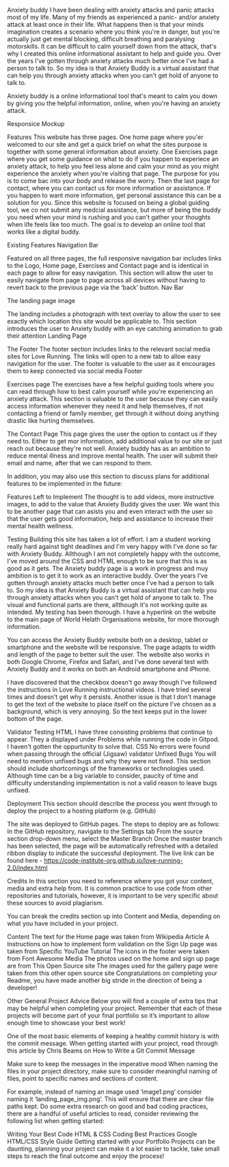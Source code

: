 Anxiety buddy
I have been dealing with anxiety attacks and panic attacks most of my life. Many of my friends as experienced a panic- and/or anxiety attack at least once in their life. What happens then is that your minds imagination creates a scenario where you think you're in danger, but you're actually just get mental blocking, difficult breathing and paralysing motorskills. It can be difficult to calm yourself down from the attack, that's why I created this online informational assistant to help and guide you. Over the years I've gotten through anxiety attacks much better once I've had a person to talk to. So my idea is that Anxiety Buddy is a virtual assistant that can help you through anxiety attacks when you can't get hold of anyone to talk to.

Anxiety buddy is a online informational tool that's meant to calm you down by giving you the helpful information, online, when you're having an anxiety attack.

Responsice Mockup

Features
This website has three pages. One home page where you'er welcomed to our site and get a quick brief on what the sites purpose is together with some general information about anxiety. One Exercises page where you get some guidance on what to do if you happen to experiece an anxiety attack, to help you feel less alone and calm your mind as you might experience the anxiety when you're visiting that page. The purpose for you is to come bac into your body and release the worry. Then the last page for contact, where you can contact us for more information or assistance. If you happen to want more information, get personal assistance this can be a solution for you. Since this website is focused on being a global guiding tool, we co not submit any medcial assistance, but more of being the buddy you need when your mind is rushing and you can't gather your thoughts when life feels like too much. The goal is to develop an online tool that works like a digital buddy.

Existing Features
Navigation Bar

Featured on all three pages, the full responsive navigation bar includes links to the Logo, Home page, Exercises and Contact page and is identical in each page to allow for easy navigation.
This section will allow the user to easily navigate from page to page across all devices without having to revert back to the previous page via the ‘back’ button.
Nav Bar

The landing page image

The landing includes a photograph with text overlay to allow the user to see exactly which location this site would be applicable to.
This section introduces the user to Anxiety buddy with an eye catching animation to grab their attention
Landing Page

The Footer
The footer section includes links to the relevant social media sites for Love Running. The links will open to a new tab to allow easy navigation for the user.
The footer is valuable to the user as it encourages them to keep connected via social media
Footer

Exercises page
The exercises have a few helpful guiding tools where you can read through how to best calm yourself while you're experiencing an anxiety attack. This section is valuable to the user because they can easily access information whenever they need it and help themselves, if not contacting a friend or family member, get through it without doing anything drastic like hurting themselves. 

The Contact Page
This page gives the user the option to contact us if they need to. Either to get mor information, add additional value to our site or just reach out because they're not well. Anxiety buddy has as an ambition to reduce mental illness and improve mental health. The user will submit their email and name, after that we can respond to them.

In addition, you may also use this section to discuss plans for additional features to be implemented in the future:

Features Left to Implement
The thought is to add videos, more instructive images, to add to the value that Anxiety Buddy gives the user. We want this to be another page that can asists you and even interact with the user so that the user gets good information, help and assistance to increase their mental health wellness.

Testing
Building this site has taken a lot of effort. I am a student working really hard against tight deadlines and I'm very happy with I've done so far with Anxiety Buddy. Allthough I am not completely happy with the outcome, I've moved around the CSS and HTML enough to be sure that this is as good as it gets. The Anxiety buddy page is a work in progress and muy ambition is to get it to work as an interactive buddy. Over the years I've gotten through anxiety attacks much better once I've had a person to talk to. So my idea is that Anxiety Buddy is a virtual assistant that can help you through anxiety attacks when you can't get hold of anyone to talk to.
The visual and functional parts are there, allthough it's not working quite as intended. My testing has been thorough. I have a hyperlink on the website to the main page of World Helath Organisations website, for more thorough information. 

You can access the Anxiety Buddy website both on a desktop, tablet or smartphone and the website will be responsive. The page adapts to width and length of the page to better suit the user. The website also works in both Google Chrome, Firefox and Safari, and I've done several test with Anxiety Buddy and it works on both an Android smartphone and iPhone. 

I have discovered that the checkbox doesn't go away though I've followed the instructions in Love Running instructional videos. I have tried several times and doesn't get why it persists. 
Another issue is that I don't manage to get the text of the website to place itself on the picture I've chosen as a background, which is very annoying. So the text keeps put in the lower bottom of the page. 

Validator Testing
HTML
I have three consisting problems that continue to appear. They a displayed under Problems while running the code in Gitpod. I haven't gotten the oppurtunity to solve that. 
CSS
No errors were found when passing through the official (Jigsaw) validator
Unfixed Bugs
You will need to mention unfixed bugs and why they were not fixed. This section should include shortcomings of the frameworks or technologies used. Although time can be a big variable to consider, paucity of time and difficulty understanding implementation is not a valid reason to leave bugs unfixed.

Deployment
This section should describe the process you went through to deploy the project to a hosting platform (e.g. GitHub)

The site was deployed to GitHub pages. The steps to deploy are as follows:
In the GitHub repository, navigate to the Settings tab
From the source section drop-down menu, select the Master Branch
Once the master branch has been selected, the page will be automatically refreshed with a detailed ribbon display to indicate the successful deployment.
The live link can be found here - https://code-institute-org.github.io/love-running-2.0/index.html

Credits
In this section you need to reference where you got your content, media and extra help from. It is common practice to use code from other repositories and tutorials, however, it is important to be very specific about these sources to avoid plagiarism.

You can break the credits section up into Content and Media, depending on what you have included in your project.

Content
The text for the Home page was taken from Wikipedia Article A
Instructions on how to implement form validation on the Sign Up page was taken from Specific YouTube Tutorial
The icons in the footer were taken from Font Awesome
Media
The photos used on the home and sign up page are from This Open Source site
The images used for the gallery page were taken from this other open source site
Congratulations on completing your Readme, you have made another big stride in the direction of being a developer!

Other General Project Advice
Below you will find a couple of extra tips that may be helpful when completing your project. Remember that each of these projects will become part of your final portfolio so it’s important to allow enough time to showcase your best work!

One of the most basic elements of keeping a healthy commit history is with the commit message. When getting started with your project, read through this article by Chris Beams on How to Write a Git Commit Message

Make sure to keep the messages in the imperative mood
When naming the files in your project directory, make sure to consider meaningful naming of files, point to specific names and sections of content.

For example, instead of naming an image used ‘image1.png’ consider naming it ‘landing_page_img.png’. This will ensure that there are clear file paths kept.
Do some extra research on good and bad coding practices, there are a handful of useful articles to read, consider reviewing the following list when getting started:

Writing Your Best Code
HTML & CSS Coding Best Practices
Google HTML/CSS Style Guide
Getting started with your Portfolio Projects can be daunting, planning your project can make it a lot easier to tackle, take small steps to reach the final outcome and enjoy the process!